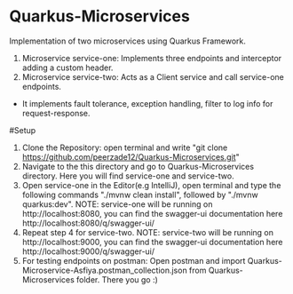 # Quarkus-Microservices
Implementation of two microservices using Quarkus Framework.

1. Microservice service-one: Implements three endpoints and interceptor adding a custom header.
2. Microservice service-two: Acts as a Client service and call service-one endpoints.
  - It implements fault tolerance, exception handling, filter to log info for request-response.

#Setup
1. Clone the Repository: open terminal and write "git clone https://github.com/peerzade12/Quarkus-Microservices.git"
2. Navigate to the this directory and go to Quarkus-Microservices directory. Here you will find service-one and service-two.
4. Open service-one in the Editor(e.g IntelliJ), open terminal and type the following commands
   "./mvnw clean install", followed by "./mvnw quarkus:dev".
   NOTE: service-one will be running on http://localhost:8080, you can find the swagger-ui documentation here http://localhost:8080/q/swagger-ui/
5. Repeat step 4 for service-two.
   NOTE: service-two will be running on http://localhost:9000, you can find the swagger-ui documentation here http://localhost:9000/q/swagger-ui/
6. For testing endpoints on postman: Open postman and import Quarkus-Microservice-Asfiya.postman_collection.json from Quarkus-Microservices folder.
There you go :)
 
